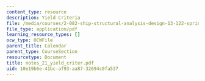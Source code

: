 ```yaml
---
content_type: resource
description: Yield Criteria
file: /media/courses/2-082-ship-structural-analysis-design-13-122-spring-2003/10e19b6e41bcaf93aa8732694c0fa537_notes_21_yield_criter.pdf
file_type: application/pdf
learning_resource_types: []
ocw_type: OCWFile
parent_title: Calendar
parent_type: CourseSection
resourcetype: Document
title: notes_21_yield_criter.pdf
uid: 10e19b6e-41bc-af93-aa87-32694c0fa537
---
```

